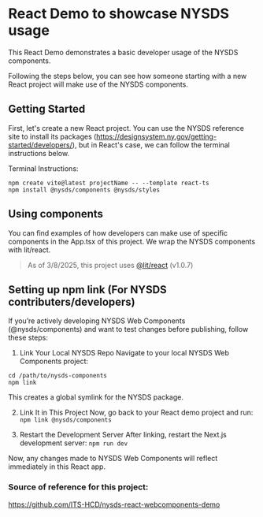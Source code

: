 # React Demo to showcase NYSDS usage
This React Demo demonstrates a basic developer usage of the NYSDS components. 

Following the steps below, you can see how someone starting with a new React project will make use of the NYSDS components.

## Getting Started
First, let's create a new React project. You can use the NYSDS reference site to install its packages (https://designsystem.ny.gov/getting-started/developers/), but in React's case, we can follow the terminal instructions below.

Terminal Instructions:
```
npm create vite@latest projectName -- --template react-ts
npm install @nysds/components @nysds/styles
```

## Using components
You can find examples of how developers can make use of specific components in the App.tsx of this project. We wrap the NYSDS components with lit/react.
> As of 3/8/2025, this project uses [@lit/react](https://lit.dev/docs/frameworks/react/) (v1.0.7)

## Setting up npm link (For NYSDS contributers/developers)
If you’re actively developing NYSDS Web Components (@nysds/components) and want to test changes before publishing, follow these steps:

1. Link Your Local NYSDS Repo
Navigate to your local NYSDS Web Components project:
```
cd /path/to/nysds-components
npm link
```
This creates a global symlink for the NYSDS package.

2. Link It in This Project
Now, go back to your React demo project and run:
`npm link @nysds/components`

3. Restart the Development Server
After linking, restart the Next.js development server:
`npm run dev`

Now, any changes made to NYSDS Web Components will reflect immediately in this React app.

### Source of reference for this project:
https://github.com/ITS-HCD/nysds-react-webcomponents-demo
